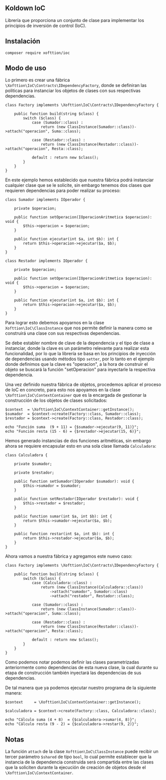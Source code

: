 ## Koldown IoC

Librería que proporciona un conjunto de clase para implementar los principios de inversión de control (IoC).

## Instalación

    composer require xofttion/ioc

## Modo de uso

Lo primero es crear una fábrica `\Xofttion\IoC\Contracts\IDependencyFactory`, donde se definiran las politicas para instanciar los objetos de clases con sus respectivas dependencias.

    class Factory implements \Xofttion\IoC\Contracts\IDependencyFactory {
    
        public function build(string $class) {
            switch ($class) {
                case (Sumador::class) :
                    return (new ClassInstance(Sumador::class))->attach("operacion", Suma::class);

                case (Restador::class) :
                    return (new ClassInstance(Restador::class))->attach("operacion", Resta::class);

                default : return new $class();
            }
        }
    }

En este ejemplo hemos establecido que nuestra fábrica podrá instanciar cualquier clase que se le solicite, sin embargo tenemos dos clases que requieren dependencias para poder realizar su proceso:

    class Sumador implements IOperador {

        private $operacion;

        public function setOperacion(IOperacionAritmetica $operacion): void {
            $this->operacion = $operacion;
        }

        public function ejecutar(int $a, int $b): int {
            return $this->operacion->ejecutar($a, $b);
        }
    }

    class Restador implements IOperador {

        private $operacion;

        public function setOperacion(IOperacionAritmetica $operacion): void {
            $this->operacion = $operacion;
        }

        public function ejecutar(int $a, int $b): int {
            return $this->operacion->ejecutar($a, $b);
        }
    }

Para lograr esto debemos apoyarnos en la clase `Xofttion\IoC\ClassInstance` que nos permite definir la manera como se construirá una clase con sus respectivas dependencias.

Se debe establer nombre de clave de la dependencia y el tipo de clase a instanciar, donde la clave es un parámetro relevante para realizar esta funcionalidad, por lo que la librería
se basa en los principios de inyección de dependencias usando métodos tipo `setter`, por lo tanto en el ejemplo donde definimos que la clave es "operacion", a la hora de construir el 
objeto se buscará la función "setOperacion" para inyectarle la respectiva dependencia. 

Una vez definido nuestra fábrica de objetos, procedemos aplicar el proceso de IoC en concreto, para esto nos apoyamos en la clase `\Xofttion\IoC\ContextContainer` que es la
encargada de gestionar la construcción de los objetos de clases solicitados:

    $context  = \Xofttion\IoC\ContextContainer::getInstance();
    $sumador  = $context->create(Factory::class, Sumador::class);
    $restador = $context->create(Factory::class, Restador::class);
    
    echo "Función suma  (9 + 11) = {$sumador->ejecutar(9, 11)}";
    echo "Función resta (15 - 6) = {$restador->ejecutar(15, 6)}";

Hemos generado instancias de dos funciones aritméticas, sin embargo ahora se requiere encapsular esto en una sola clase llamada `Calculadora`:

    class Calculadora {

        private $sumador;

        private $restador; 

        public function setSumador(IOperador $sumador): void {
            $this->sumador = $sumador;
        }

        public function setRestador(IOperador $restador): void {
            $this->restador = $restador;
        }

        public function sumar(int $a, int $b): int {
            return $this->sumador->ejecutar($a, $b);
        }

        public function restar(int $a, int $b): int {
            return $this->restador->ejecutar($a, $b);
        }
    }

Ahora vamos a nuestra fábrica y agregamos este nuevo caso:

    class Factory implements \Xofttion\IoC\Contracts\IDependencyFactory {
    
        public function build(string $class) {
            switch ($class) {
                case (Calculadora::class) :
                    return (new ClassInstance(Calculadora::class))
                        ->attach("sumador", Sumador::class)
                        ->attach("restador", Restador::class);

                case (Sumador::class) :
                    return (new ClassInstance(Sumador::class))->attach("operacion", Suma::class);

                case (Restador::class) :
                    return (new ClassInstance(Restador::class))->attach("operacion", Resta::class);

                default : return new $class();
            }
        }
    }

Como podemos notar podemos definir las clases parametrizadas anteriormente como dependencias de esta nueva clase, la cual durante su etapa de construcción también inyectará las dependencias de sus dependencias. 

De tal manera que ya podemos ejecutar nuestro programa de la siguiente manera:

    $context     = \Xofttion\IoC\ContextContainer::getInstance();

    $calculadora = $context->create(Factory::class, Calculadora::class);

    echo "Cálculo suma (4 + 8)  = {$calculadora->sumar(4, 8)}";
    echo "Cálculo resta (9 - 2) = {$calculadora->restar(9, 2)}";

## Notas

La función `attach` de la clase `Xofttion\IoC\ClassInstance` puede recibir un tercer parámetro `$shared` de tipo `bool`, lo cual permite establecer que la instancia de la dependencia construida será 
compartida entre las clases que la soliciten durante la ejecución de creación de objetos desde el `\Xofttion\IoC\ContextContainer`.
